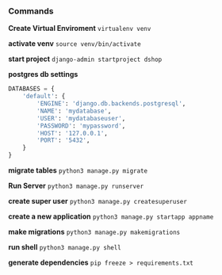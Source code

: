 ### Commands

**Create Virtual Enviroment**
`virtualenv venv`

**activate venv**
`source venv/bin/activate`

**start project**
`django-admin startproject dshop`

**postgres db settings**
```python
DATABASES = {
    'default': {
        'ENGINE': 'django.db.backends.postgresql',
        'NAME': 'mydatabase',
        'USER': 'mydatabaseuser',
        'PASSWORD': 'mypassword',
        'HOST': '127.0.0.1',
        'PORT': '5432',
    }
}
```
**migrate tables**
`python3 manage.py migrate`

**Run Server**
`python3 manage.py runserver`

**create super user**
`python3 manage.py createsuperuser`

**create a new application**
`python3 manage.py startapp appname`



**make migrations**
`python3 manage.py makemigrations`

**run shell**
`python3 manage.py shell`

**generate dependencies**
`pip freeze > requirements.txt`

